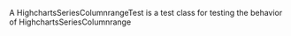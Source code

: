 A HighchartsSeriesColumnrangeTest is a test class for testing the behavior of HighchartsSeriesColumnrange